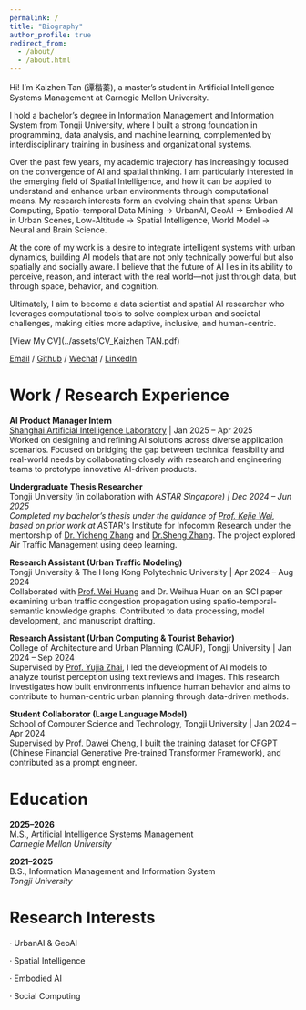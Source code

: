 ```yaml
---
permalink: /
title: "Biography"
author_profile: true
redirect_from: 
  - /about/
  - /about.html
---
```

Hi! I’m Kaizhen Tan (谭楷蓁), a master’s student in Artificial Intelligence Systems Management at Carnegie Mellon University.

I hold a bachelor’s degree in Information Management and Information System from Tongji University, where I built a strong foundation in programming, data analysis, and machine learning, complemented by interdisciplinary training in business and organizational systems.

Over the past few years, my academic trajectory has increasingly focused on the convergence of AI and spatial thinking. I am particularly interested in the emerging field of Spatial Intelligence, and how it can be applied to understand and enhance urban environments through computational means. My research interests form an evolving chain that spans:
Urban Computing, Spatio-temporal Data Mining → UrbanAI, GeoAI → Embodied AI in Urban Scenes, Low-Altitude → Spatial Intelligence, World Model → Neural and Brain Science.

At the core of my work is a desire to integrate intelligent systems with urban dynamics, building AI models that are not only technically powerful but also spatially and socially aware. I believe that the future of AI lies in its ability to perceive, reason, and interact with the real world—not just through data, but through space, behavior, and cognition.

Ultimately, I aim to become a data scientist and spatial AI researcher who leverages computational tools to solve complex urban and societal challenges, making cities more adaptive, inclusive, and human-centric.

[View My CV](../assets/CV_Kaizhen TAN.pdf)

[Email](mailto:tkz@tongji.edu.cn) / [Github](https://github.com/tantansir) / [Wechat](../images/Wechat.jpg) / [LinkedIn](https://www.linkedin.com/in/kaizhen-tan-b020232b3/)

Work / Research Experience
======

**AI Product Manager Intern**  
[Shanghai Artificial Intelligence Laboratory](https://www.shlab.org.cn/) | Jan 2025 – Apr 2025  
Worked on designing and refining AI solutions across diverse application scenarios. Focused on bridging the gap between technical feasibility and real-world needs by collaborating closely with research and engineering teams to prototype innovative AI-driven products.

**Undergraduate Thesis Researcher**  
Tongji University (in collaboration with A*STAR Singapore) | Dec 2024 – Jun 2025  
Completed my bachelor’s thesis under the guidance of [Prof. Kejie Wei](https://kejiwei.github.io/), based on prior work at A*STAR's Institute for Infocomm Research under the mentorship of [Dr. Yicheng Zhang](https://zinczhang.github.io/) and [Dr.Sheng Zhang](https://ieeexplore.ieee.org/author/37086165610). The project explored Air Traffic Management using deep learning.

**Research Assistant (Urban Traffic Modeling)**  
Tongji University & The Hong Kong Polytechnic University | Apr 2024 – Aug 2024  
Collaborated with [Prof. Wei Huang](https://huangweibuct.github.io/weihuang.github.io/) and Dr. Weihua Huan on an SCI paper examining urban traffic congestion propagation using spatio-temporal-semantic knowledge graphs. Contributed to data processing, model development, and manuscript drafting.

**Research Assistant (Urban Computing & Tourist Behavior)**  
College of Architecture and Urban Planning (CAUP), Tongji University | Jan 2024 – Sep 2024  
Supervised by [Prof. Yujia Zhai](https://www.researchgate.net/profile/Yujia-Zhai-15), I led the development of AI models to analyze tourist perception using text reviews and images. This research investigates how built environments influence human behavior and aims to contribute to human-centric urban planning through data-driven methods.

**Student Collaborator (Large Language Model)**  
School of Computer Science and Technology, Tongji University | Jan 2024 – Apr 2024  
Supervised by [Prof. Dawei Cheng](http://cs1.tongji.edu.cn/~dawei/), I built the training dataset for CFGPT (Chinese Financial Generative Pre-trained Transformer Framework), and contributed as a prompt engineer.

Education
======

**2025–2026**  
M.S., Artificial Intelligence Systems Management  
*Carnegie Mellon University*

**2021–2025**  
B.S., Information Management and Information System  
*Tongji University*

Research Interests
======
· UrbanAI & GeoAI

· Spatial Intelligence

· Embodied AI

· Social Computing